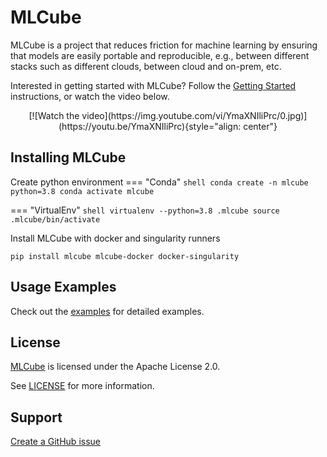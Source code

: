 # MLCube

MLCube is a project that reduces friction for machine learning by ensuring that models are easily portable and 
reproducible, e.g., between different stacks such as different clouds, between cloud and on-prem, etc.

Interested in getting started with MLCube? Follow the 
[Getting Started](https://mlcommons.github.io/mlcube/getting-started/) instructions, or watch the video below.

<div style="text-align: center" markdown="block">
[![Watch the video](https://img.youtube.com/vi/YmaXNIliPrc/0.jpg)](https://youtu.be/YmaXNIliPrc){style="align: center"}
</div>

## Installing MLCube

Create python environment
=== "Conda"
    ```shell
    conda create -n mlcube python=3.8
    conda activate mlcube
    ```

=== "VirtualEnv" 
    ```shell
    virtualenv --python=3.8 .mlcube
    source .mlcube/bin/activate
    ```

Install MLCube with docker and singularity runners
```shell
pip install mlcube mlcube-docker docker-singularity
```


## Usage Examples

Check out the [examples](https://github.com/mlcommons/mlcube_examples) for detailed examples.

## License
[MLCube](https://github.com/mlcommons/mlcube/) is licensed under the Apache License 2.0. 

See [LICENSE](https://github.com/mlcommons/mlcube/blob/master/LICENSE) for more information.

## Support

[Create a GitHub issue](https://github.com/mlcommons/mlcube/issues/new/choose)
